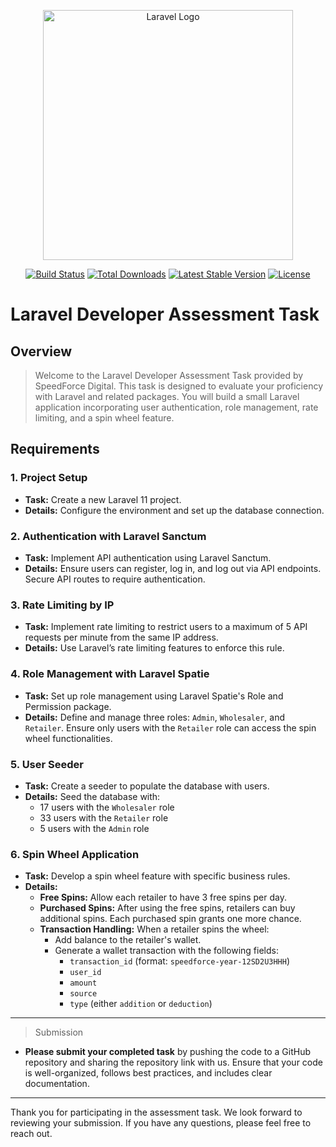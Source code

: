 <p align="center">
    <a href="https://laravel.com" target="_blank">
        <img src="https://raw.githubusercontent.com/laravel/art/master/logo-lockup/5%20SVG/2%20CMYK/1%20Full%20Color/laravel-logolockup-cmyk-red.svg" width="400" alt="Laravel Logo">
    </a>
</p>

<p align="center">
    <a href="https://travis-ci.org/laravel/framework"><img src="https://travis-ci.org/laravel/framework.svg" alt="Build Status"></a>
    <a href="https://packagist.org/packages/laravel/framework"><img src="https://img.shields.io/packagist/dt/laravel/framework" alt="Total Downloads"></a>
    <a href="https://packagist.org/packages/laravel/framework"><img src="https://img.shields.io/packagist/v/laravel/framework" alt="Latest Stable Version"></a>
    <a href="https://packagist.org/packages/laravel/framework"><img src="https://img.shields.io/packagist/l/laravel/framework" alt="License"></a>
</p>

# Laravel Developer Assessment Task

## Overview

> Welcome to the Laravel Developer Assessment Task provided by SpeedForce Digital. This task is designed to evaluate your proficiency with Laravel and related packages. You will build a small Laravel application incorporating user authentication, role management, rate limiting, and a spin wheel feature.

## Requirements

### 1. Project Setup

- **Task:** Create a new Laravel 11 project.
- **Details:** Configure the environment and set up the database connection.

### 2. Authentication with Laravel Sanctum

- **Task:** Implement API authentication using Laravel Sanctum.
- **Details:** Ensure users can register, log in, and log out via API endpoints. Secure API routes to require authentication.

### 3. Rate Limiting by IP

- **Task:** Implement rate limiting to restrict users to a maximum of 5 API requests per minute from the same IP address.
- **Details:** Use Laravel’s rate limiting features to enforce this rule.

### 4. Role Management with Laravel Spatie

- **Task:** Set up role management using Laravel Spatie's Role and Permission package.
- **Details:** Define and manage three roles: `Admin`, `Wholesaler`, and `Retailer`. Ensure only users with the `Retailer` role can access the spin wheel functionalities.

### 5. User Seeder

- **Task:** Create a seeder to populate the database with users.
- **Details:** Seed the database with:
    - 17 users with the `Wholesaler` role
    - 33 users with the `Retailer` role
    - 5 users with the `Admin` role

### 6. Spin Wheel Application

- **Task:** Develop a spin wheel feature with specific business rules.
- **Details:**
    - **Free Spins:** Allow each retailer to have 3 free spins per day.
    - **Purchased Spins:** After using the free spins, retailers can buy additional spins. Each purchased spin grants one more chance.
    - **Transaction Handling:** When a retailer spins the wheel:
        - Add balance to the retailer's wallet.
        - Generate a wallet transaction with the following fields:
            - `transaction_id` (format: `speedforce-year-12SD2U3HHH`)
            - `user_id`
            - `amount`
            - `source`
            - `type` (either `addition` or `deduction`)

---
> Submission
- **Please submit your completed task**  by pushing the code to a GitHub repository and sharing the repository link with us. Ensure that your code is well-organized, follows best practices, and includes clear documentation.
---

Thank you for participating in the assessment task. We look forward to reviewing your submission. If you have any questions, please feel free to reach out.


